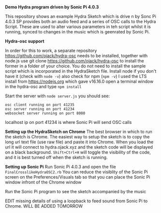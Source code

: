 **Demo Hydra program driven by Sonic Pi 4.0.3**

This repository shows an example Hydra Sketch which is drive
n by Sonc Pi 4.0.3
SP provides both an audio feed and a series of OSC calls to the Hydra Script.
These are used to alter various parameters in teh script whilst it is running,
synced to changes in the music which is geenrated by Sonic Pi.

**Hydra-osc support**

In order for this to work, a separate repository https://github.com/ojack/hydra-osc
needs to be installed, together with node.js
use git clone https://github.com/ojack/hydra-osc to install the former in a folder
of your choice. You do not need to install the sample script which is incorporated
in the HydraSketch file.
Install node if you don't have it (check with `node -v`) also check for npm (`npm -v`)
I used the LTS install from https://nodejs.org which gave v16.16.0
open a terminal window in the hydra-osc and type `npm install`

Start the server with `node server.js`
you should see:
```
osc client running on port 41235
osc server running on port 41234
websocket server running on port 8080
```
localhost ip on port 41234 is where Sonic Pi will send OSC calls

**Setting up the HydraSketch on Chrome**
The best browser in which to run the sketch is Chrome.
The easiest way to setup the sketch is to copy the long url text file (use raw file)
and paste it into Chrome. When you load the url it will connect to hydra.ojack.xyz
and the sketch code will be displayed on a black background.
`Shift+Ctrl+H` will toggle the visibility of the code, and it is best turned off
when the sketch is running.

**Setting up Sonic Pi**
Run Sonic Pi 4.0.3 and open the file `FinalCrosslikeHydraOSC2.rb`
You can reduce the visiblity of the Sonic Pi screen on the Preferences/Visuals tab
so that you can place the Sonic Pi window infront of the Chrome window

Run the Sonic Pi program to see the sketch accompanied by the music

EDIT missing details of using a loopback to feed sound from Sonic Pi to Chrome.
WILL BE ADDED TOMORROW

